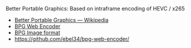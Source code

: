 Better Portable Graphics: Based on intraframe encoding of HEVC / x265

- [Better Portable Graphics — Wikipedia](https://en.wikipedia.org/wiki/Better_Portable_Graphics)
- [BPG Web Encoder](https://webencoder.libbpg.org/)
- [BPG Image format](http://bellard.org/bpg/)
- https://github.com/ebel34/bpg-web-encoder/